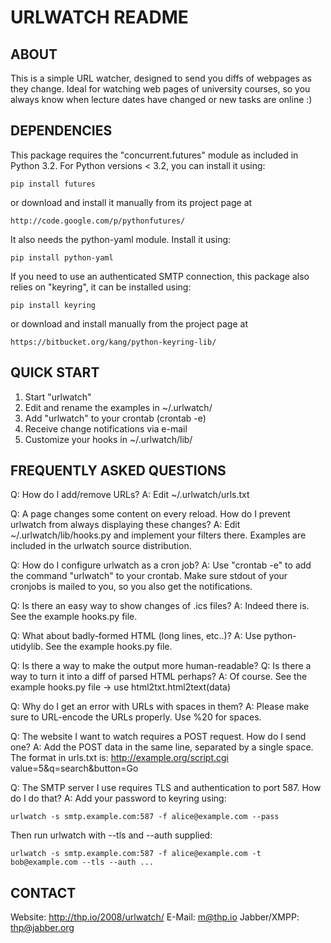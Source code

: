 URLWATCH README
===============

ABOUT
-----

This is a simple URL watcher, designed to send you diffs of webpages as they
change. Ideal for watching web pages of university courses, so you always
know when lecture dates have changed or new tasks are online :)


DEPENDENCIES
------------

This package requires the "concurrent.futures" module as included in Python
3.2. For Python versions < 3.2, you can install it using:

    pip install futures

or download and install it manually from its project page at

    http://code.google.com/p/pythonfutures/

It also needs the python-yaml module. Install it using:

    pip install python-yaml

If you need to use an authenticated SMTP connection, this package also relies
on "keyring", it can be installed using:

    pip install keyring

or download and install manually from the project page at

    https://bitbucket.org/kang/python-keyring-lib/


QUICK START
-----------

1. Start "urlwatch"
2. Edit and rename the examples in ~/.urlwatch/
3. Add "urlwatch" to your crontab (crontab -e)
4. Receive change notifications via e-mail
5. Customize your hooks in ~/.urlwatch/lib/


FREQUENTLY ASKED QUESTIONS
--------------------------

Q: How do I add/remove URLs?
A: Edit ~/.urlwatch/urls.txt

Q: A page changes some content on every reload. How do I prevent urlwatch
   from always displaying these changes?
A: Edit ~/.urlwatch/lib/hooks.py and implement your filters there. Examples
   are included in the urlwatch source distribution.

Q: How do I configure urlwatch as a cron job?
A: Use "crontab -e" to add the command "urlwatch" to your crontab. Make sure
   stdout of your cronjobs is mailed to you, so you also get the notifications.

Q: Is there an easy way to show changes of .ics files?
A: Indeed there is. See the example hooks.py file.

Q: What about badly-formed HTML (long lines, etc..)?
A: Use python-utidylib. See the example hooks.py file.

Q: Is there a way to make the output more human-readable?
Q: Is there a way to turn it into a diff of parsed HTML perhaps?
A: Of course. See the example hooks.py file -> use html2txt.html2text(data)

Q: Why do I get an error with URLs with spaces in them?
A: Please make sure to URL-encode the URLs properly. Use %20 for spaces.

Q: The website I want to watch requires a POST request. How do I send one?
A: Add the POST data in the same line, separated by a single space. The format
   in urls.txt is: http://example.org/script.cgi value=5&q=search&button=Go

Q: The SMTP server I use requires TLS and authentication to port 587. How do I do that?
A: Add your password to keyring using:

    urlwatch -s smtp.example.com:587 -f alice@example.com --pass

   Then run urlwatch with --tls and --auth supplied:

    urlwatch -s smtp.example.com:587 -f alice@example.com -t bob@example.com --tls --auth ...


CONTACT
-------

Website: http://thp.io/2008/urlwatch/
E-Mail: m@thp.io
Jabber/XMPP: thp@jabber.org

